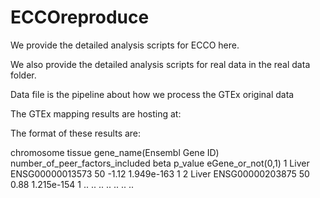 # ECCOreproduce

We provide the detailed analysis scripts for ECCO here. 

We also provide the detailed analysis scripts for real data in the real data folder.

Data file is the pipeline about how we process the GTEx original data


The GTEx mapping results are hosting at:

The format of these results are:

chromosome   tissue   gene_name(Ensembl Gene ID)  number_of_peer_factors_included   beta      p_value      eGene_or_not(0,1)
    1         Liver         ENSG00000013573                 50                     -1.12     1.949e-163          1
    2         Liver         ENSG00000203875                 50                      0.88     1.215e-154          1
    ..         ..                 ..                        ..                       ..          ..             ..
